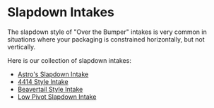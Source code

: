 # Slapdown Intakes

The slapdown style of "Over the Bumper" intakes is very common in situations where your packaging is constrained horizontally, but not vertically.

Here is our collection of slapdown intakes:

- [Astro's Slapdown Intake](examples/astro.md)
- [4414 Style Intake](examples/4414style.md)
- [Beavertail Style Intake](examples/washed.md)
- [Low Pivot Slapdown Intake](examples/low.md)